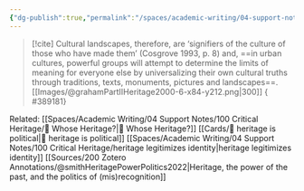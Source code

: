 ```yaml
---
{"dg-publish":true,"permalink":"/spaces/academic-writing/04-support-notes/100-critical-heritage/hegemony-and-heritage/","created":"2024-06-23T23:42:02.000+08:00","updated":"2024-07-22T14:45:29.737+08:00"}
---
```


> [!cite] Cultural landscapes, therefore, are ‘signifiers of the culture of those who have made them’ (Cosgrove 1993, p. 8) and, ==in urban cultures, powerful groups will attempt to determine the limits of meaning for everyone else by universalizing their own cultural truths through traditions, texts, monuments, pictures and landscapes==. [[Images/@grahamPartIIHeritage2000-6-x84-y212.png|300]]
{ #389181}


Related:
[[Spaces/Academic Writing/04 Support Notes/100 Critical Heritage/🌳 Whose Heritage?\|🌳 Whose Heritage?]]
[[Cards/🌱 heritage is political\|🌱 heritage is political]]
[[Spaces/Academic Writing/04 Support Notes/100 Critical Heritage/heritage legitimizes identity\|heritage legitimizes identity]]
[[Sources/200 Zotero Annotations/@smithHeritagePowerPolitics2022\|Heritage, the power of the past, and the politics of (mis)recognition]]
